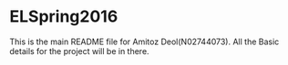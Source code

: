 # ELSpring2016
This is the main README file for Amitoz Deol(N02744073).
All the Basic details for the project will be in there.  

